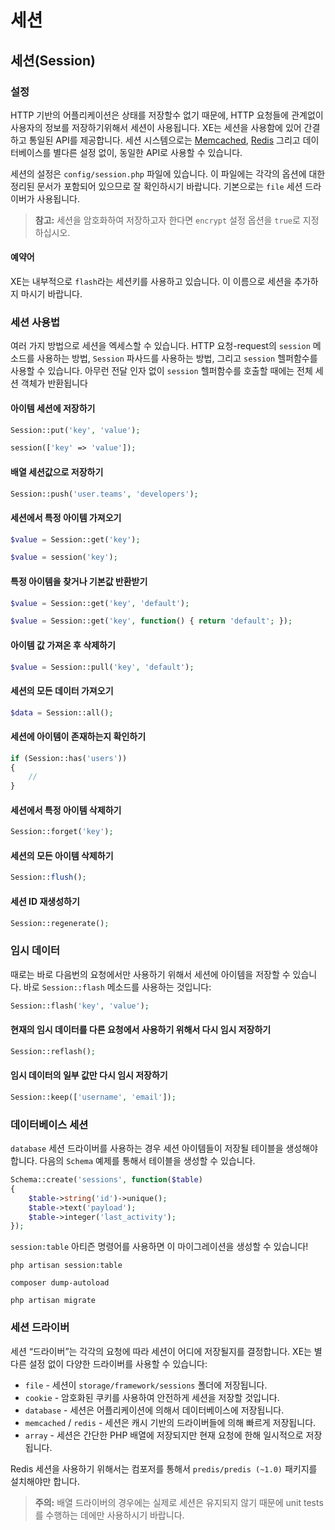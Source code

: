 # 세션

## 세션\(Session\)

### 설정

HTTP 기반의 어플리케이션은 상태를 저장할수 없기 때문에, HTTP 요청들에 관계없이 사용자의 정보를 저장하기위해서 세션이 사용됩니다. XE는 세션을 사용함에 있어 간결하고 통일된 API를 제공합니다. 세션 시스템으로는 [Memcached](http://memcached.org), [Redis](http://redis.io) 그리고 데이터베이스를 별다른 설정 없이, 동일한 API로 사용할 수 있습니다.

세션의 설정은 `config/session.php` 파일에 있습니다. 이 파일에는 각각의 옵션에 대한 정리된 문서가 포함되어 있으므로 잘 확인하시기 바랍니다. 기본으로는 `file` 세션 드라이버가 사용됩니다.

> **참고:** 세션을 암호화하여 저장하고자 한다면 `encrypt` 설정 옵션을 `true`로 지정하십시오.

#### 예약어

XE는 내부적으로 `flash`라는 세션키를 사용하고 있습니다. 이 이름으로 세션을 추가하지 마시기 바랍니다.

### 세션 사용법

여러 가지 방법으로 세션을 엑세스할 수 있습니다. HTTP 요청-request의 `session` 메소드를 사용하는 방법, `Session` 파사드를 사용하는 방법, 그리고 `session` 헬퍼함수를 사용할 수 있습니다. 아무런 전달 인자 없이 `session` 헬퍼함수를 호출할 때에는 전체 세션 객체가 반환됩니다

#### 아이템 세션에 저장하기

```php
Session::put('key', 'value');

session(['key' => 'value']);
```

#### 배열 세션값으로 저장하기

```php
Session::push('user.teams', 'developers');
```

#### 세션에서 특정 아이템 가져오기

```php
$value = Session::get('key');

$value = session('key');
```

#### 특정 아이템을 찾거나 기본값 반환받기

```php
$value = Session::get('key', 'default');

$value = Session::get('key', function() { return 'default'; });
```

#### 아이템 값 가져온 후 삭제하기

```php
$value = Session::pull('key', 'default');
```

#### 세션의 모든 데이터 가져오기

```php
$data = Session::all();
```

#### 세션에 아이템이 존재하는지 확인하기

```php
if (Session::has('users'))
{
    //
}
```

#### 세션에서 특정 아이템 삭제하기

```php
Session::forget('key');
```

#### 세션의 모든 아이템 삭제하기

```php
Session::flush();
```

#### 세션 ID 재생성하기

```php
Session::regenerate();
```

### 임시 데이터

때로는 바로 다음번의 요청에서만 사용하기 위해서 세션에 아이템을 저장할 수 있습니다. 바로 `Session::flash` 메소드를 사용하는 것입니다:

```php
Session::flash('key', 'value');
```

#### 현재의 임시 데이터를 다른 요청에서 사용하기 위해서 다시 임시 저장하기

```php
Session::reflash();
```

#### 임시 데이터의 일부 값만 다시 임시 저장하기

```php
Session::keep(['username', 'email']);
```

### 데이터베이스 세션

`database` 세션 드라이버를 사용하는 경우 세션 아이템들이 저장될 테이블을 생성해야 합니다. 다음의 `Schema` 예제를 통해서 테이블을 생성할 수 있습니다.

```php
Schema::create('sessions', function($table)
{
    $table->string('id')->unique();
    $table->text('payload');
    $table->integer('last_activity');
});
```

`session:table` 아티즌 명령어를 사용하면 이 마이그레이션을 생성할 수 있습니다!

```text
php artisan session:table

composer dump-autoload

php artisan migrate
```

### 세션 드라이버

세션 “드라이버”는 각각의 요청에 따라 세션이 어디에 저장될지를 결정합니다. XE는 별다른 설정 없이 다양한 드라이버를 사용할 수 있습니다:

* `file` - 세션이 `storage/framework/sessions` 폴더에 저장됩니다.
* `cookie` - 암호화된 쿠키를 사용하여 안전하게 세션을 저장할 것입니다.
* `database` - 세션은 어플리케이션에 의해서 데이터베이스에 저장됩니다.
* `memcached` / `redis` - 세션은 캐시 기반의 드라이버들에 의해 빠르게 저장됩니다.
* `array` - 세션은 간단한 PHP 배열에 저장되지만 현재 요청에 한해 일시적으로 저장됩니다.

Redis 세션을 사용하기 위해서는 컴포저를 통해서 `predis/predis (~1.0)` 패키지를 설치해야만 합니다.

> **주의:** 배열 드라이버의 경우에는 실제로 세션은 유지되지 않기 때문에 unit tests를 수행하는 데에만 사용하시기 바랍니다.

